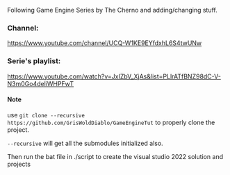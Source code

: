 Following Game Engine Series by The Cherno and adding/changing stuff.
### Channel:
https://www.youtube.com/channel/UCQ-W1KE9EYfdxhL6S4twUNw
### Serie's playlist:
https://www.youtube.com/watch?v=JxIZbV_XjAs&list=PLlrATfBNZ98dC-V-N3m0Go4deliWHPFwT

#### Note
use `git clone --recursive https://github.com/GrisWoldDiablo/GameEngineTut` to properly clone the project.

`--recursive` will get all the submodules initialized also.

Then run the bat file in ./script to create the visual studio 2022 solution and projects

